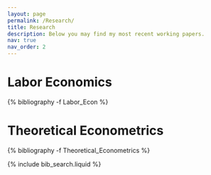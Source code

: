 ```yaml
---
layout: page
permalink: /Research/
title: Research
description: Below you may find my most recent working papers.
nav: true
nav_order: 2
---
```


<!-- _pages/publications.md -->

<!-- Bibsearch Feature -->

<div class="publications">

<h1>Labor Economics</h1>

{% bibliography -f Labor_Econ %}

<h1>Theoretical Econometrics</h1>
{% bibliography -f Theoretical_Econometrics %}

</div>

{% include bib_search.liquid %}

